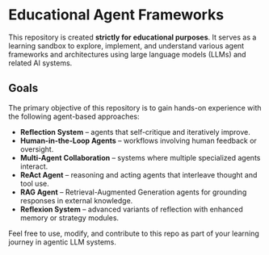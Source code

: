 # Educational Agent Frameworks

This repository is created **strictly for educational purposes**. It serves as a learning sandbox to explore, implement, and understand various agent frameworks and architectures using large language models (LLMs) and related AI systems.

## Goals

The primary objective of this repository is to gain hands-on experience with the following agent-based approaches:

- **Reflection System** – agents that self-critique and iteratively improve.
- **Human-in-the-Loop Agents** – workflows involving human feedback or oversight.
- **Multi-Agent Collaboration** – systems where multiple specialized agents interact.
- **ReAct Agent** – reasoning and acting agents that interleave thought and tool use.
- **RAG Agent** – Retrieval-Augmented Generation agents for grounding responses in external knowledge.
- **Reflexion System** – advanced variants of reflection with enhanced memory or strategy modules.

Feel free to use, modify, and contribute to this repo as part of your learning journey in agentic LLM systems.
